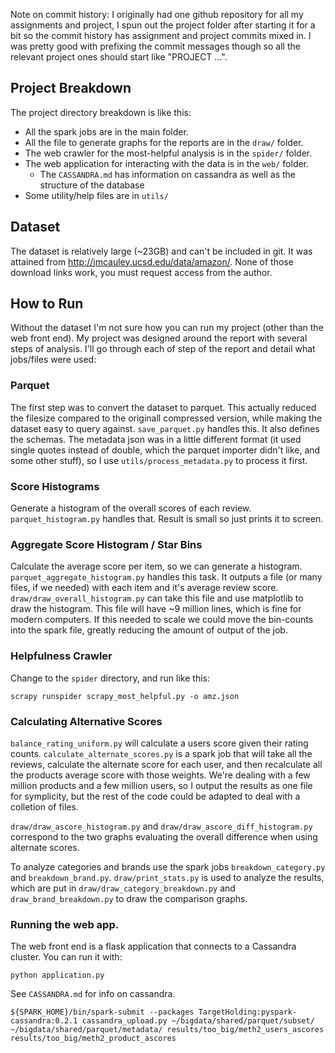 Note on commit history:
I originally had one github repository for all my assignments and project, I spun out the project folder after starting it for a bit so the commit history has assignment and project commits mixed in. I was pretty good with prefixing the commit messages though so all the relevant project ones should start like "PROJECT ...".

## Project Breakdown

The project directory breakdown is like this:
- All the spark jobs are in the main folder.
- All the file to generate graphs for the reports are in the ```draw/``` folder.
- The web crawler for the most-helpful analysis is in the ```spider/``` folder.
- The web application for interacting with the data is in the ```web/``` folder.
    - The ```CASSANDRA.md``` has information on cassandra as well as the structure of the database
- Some utility/help files are in ```utils/```

## Dataset

The dataset is relatively large (~23GB) and can't be included in git. It was attained from http://jmcauley.ucsd.edu/data/amazon/. None of those download links work, you must request access from the author.

## How to Run

Without the dataset I'm not sure how you can run my project (other than the web front end). My project was designed around the report with several steps of analysis. I'll go through each of step of the report and detail what jobs/files were used:

### Parquet
The first step was to convert the dataset to parquet. This actually reduced the filesize compared to the originall compressed version, while making the dataset easy to query against. ```save_parquet.py``` handles this. It also defines the schemas. The metadata json was in a little different format (it used single quotes instead of double, which the parquet importer didn't like, and some other stuff), so I use ```utils/process_metadata.py``` to process it first.

### Score Histograms
Generate a histogram of the overall scores of each review. ```parquet_histogram.py``` handles that. Result is small so just prints it to screen.

### Aggregate Score Histogram / Star Bins
Calculate the average score per item, so we can generate a histogram. ```parquet_aggregate_histogram.py``` handles this task. It outputs a file (or many files, if we needed) with each item and it's average review score. ```draw/draw_overall_histogram.py``` can take this file and use matplotlib to draw the histogram. This file will have ~9 million lines, which is fine for modern computers. If this needed to scale we could move the bin-counts into the spark file, greatly reducing the amount of output of the job. 

### Helpfulness Crawler

Change to the ```spider``` directory, and run like this:
```
scrapy runspider scrapy_most_helpful.py -o amz.json
```

### Calculating Alternative Scores
```balance_rating_uniform.py``` will calculate a users score given their rating counts. ```calculate_alternate_scores.py``` is a spark job that will take all the reviews, calculate the alternate score for each user, and then recalculate all the products average score with those weights. We're dealing with a few million products and a few million users, so I output the results as one file for symplicity, but the rest of the code could be adapted to deal with a colletion of files.

```draw/draw_ascore_histogram.py``` and ```draw/draw_ascore_diff_histogram.py``` correspond to the two graphs evaluating the overall difference when using alternate scores.

To analyze categories and brands use the spark jobs ```breakdown_category.py``` and ```breakdown_brand.py```. ```draw/print_stats.py``` is used to analyze the results, which are put in ```draw/draw_category_breakdown.py``` and ```draw_brand_breakdown.py``` to draw the comparison graphs.

### Running the web app.
The web front end is a flask application that connects to a Cassandra cluster. You can run it with:
```
python application.py
```

See ```CASSANDRA.md``` for info on cassandra.

```
${SPARK_HOME}/bin/spark-submit --packages TargetHolding:pyspark-cassandra:0.2.1 cassandra_upload.py ~/bigdata/shared/parquet/subset/ ~/bigdata/shared/parquet/metadata/ results/too_big/meth2_users_ascores results/too_big/meth2_product_ascores
```